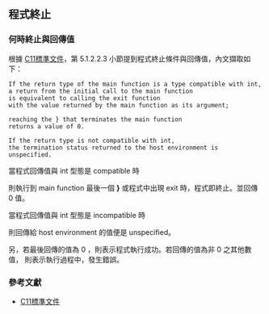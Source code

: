 ## 程式終止

### 何時終止與回傳值

根據 [C11標準文件](http://www.open-std.org/jtc1/sc22/wg14/www/docs/n1570.pdf)，第 5.1.2.2.3 小節提到程式終止條件與回傳值，內文擷取如下：

```
If the return type of the main function is a type compatible with int,
a return from the initial call to the main function
is equivalent to calling the exit function
with the value returned by the main function as its argument;

reaching the } that terminates the main function
returns a value of 0.

If the return type is not compatible with int,
the termination status returned to the host environment is unspecified.
```

當程式回傳值與 int 型態是 compatible 時

則執行到 main function 最後一個 __}__ 或程式中出現 exit 時，程式即終止。並回傳 0 值。

當程式回傳值與 int 型態是 incompatible 時

則回傳給 host environment 的值便是 unspecified。

另，若最後回傳的值為 0 ，則表示程式執行成功。若回傳的值為非 0 之其他數值，
則表示執行過程中，發生錯誤。


### 參考文獻
* [C11標準文件](http://www.open-std.org/jtc1/sc22/wg14/www/docs/n1570.pdf)
